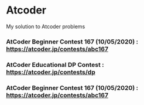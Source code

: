 # Atcoder
My solution to Atcoder problems

### AtCoder Beginner Contest 167 (10/05/2020) : https://atcoder.jp/contests/abc167

### AtCoder Educational DP Contest : https://atcoder.jp/contests/dp

### AtCoder Beginner Contest 167 (10/05/2020) : https://atcoder.jp/contests/abc167

